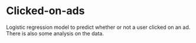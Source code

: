 # Clicked-on-ads
Logistic regression model to predict whether or not a user clicked on an ad.
There is also some analysis on the data.
